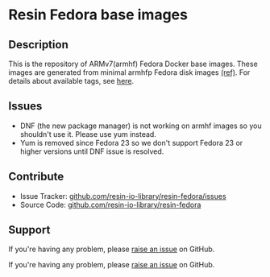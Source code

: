 # Resin Fedora base images

## Description

This is the repository of ARMv7(armhf) Fedora Docker base images. These images are generated from minimal armhfp Fedora disk images [(ref)][disk-image-example]. For details about available tags, see [here][armhf-dockerhub].

## Issues

- DNF (the new package manager) is not working on armhf images so you shouldn't use it. Please use yum instead.
- Yum is removed since Fedora 23 so we don't support Fedora 23 or higher versions until DNF issue is resolved.

## Contribute

- Issue Tracker: [github.com/resin-io-library/resin-fedora/issues][issue-tracker]
- Source Code: [github.com/resin-io-library/resin-fedora][source-code]

## Support

If you're having any problem, please [raise an issue][issue-tracker] on GitHub.

If you're having any problem, please [raise an issue][issue-tracker] on GitHub.

[disk-image-example]:http://download.fedoraproject.org/pub/fedora/linux/releases/22/Images/armhfp/
[armhf-dockerhub]:https://registry.hub.docker.com/u/resin/armhf-fedora/
[source-code]:https://github.com/resin-io-library/resin-fedora
[issue-tracker]:https://github.com/resin-io-library/resin-fedora/issues
